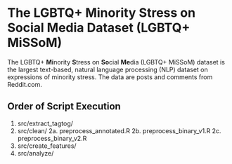 # The LGBTQ+ Minority Stress on Social Media Dataset (LGBTQ+ MiSSoM)

The LGBTQ+ **Mi**nority **S**tress on **So**cial **Me**dia (LGBTQ+ MiSSoM) dataset is the largest text-based, natural language processing (NLP) dataset on expressions of minority stress. The data are posts and comments from Reddit.com.

## Order of Script Execution

1. src/extract_tagtog/
2. src/clean/
    2a. preprocess_annotated.R
    2b. preprocess_binary_v1.R
    2c. preprocess_binary_v2.R
3. src/create_features/
4. src/analyze/

